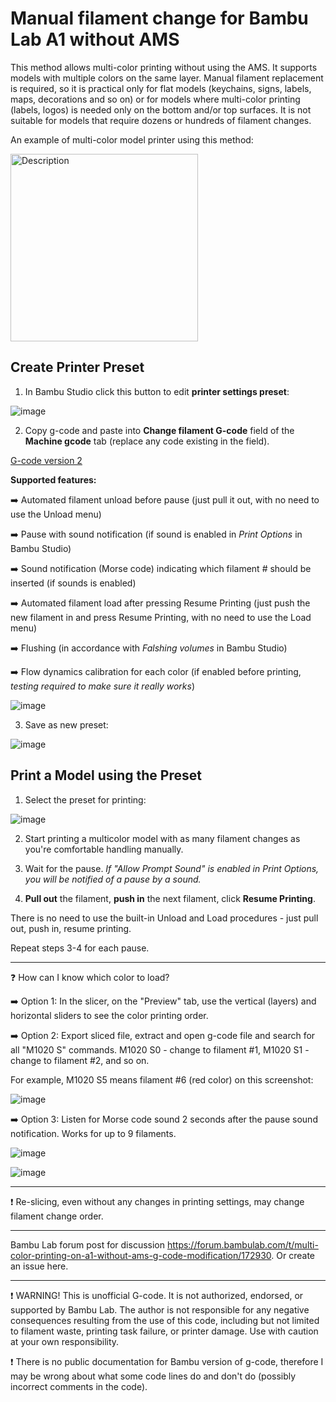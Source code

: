 # Manual filament change for Bambu Lab A1 without AMS

This method allows multi-color printing without using the AMS. It supports models with multiple colors on the same layer. Manual filament replacement is required, so it is practical only for flat models (keychains, signs, labels, maps, decorations and so on) or for models where multi-color printing (labels, logos) is needed only on the bottom and/or top surfaces. It is not suitable for models that require dozens or hundreds of filament changes.

An example of multi-color model printer using this method:

<img src="https://github.com/user-attachments/assets/435a6253-d006-457c-8e5f-e64e57a1cacc" alt="Description" width="300">


## Create Printer Preset

1. In Bambu Studio click this button to edit **printer settings preset**:

![image](https://github.com/user-attachments/assets/cba181f0-c58c-4677-b402-d3094aaf58bf)

2. Copy g-code and paste into **Change filament G-code** field of the **Machine gcode** tab (replace any code existing in the field).

[G-code version 2](https://github.com/avatorl/bambu-a1-g-code/blob/main/change-filament/a1-manual-filament-change-v2.gcode)

**Supported features:**

➡️ Automated filament unload before pause (just pull it out, with no need to use the Unload menu)

➡️ Pause with sound notification (if sound is enabled in _Print Options_ in Bambu Studio)

➡️ Sound notification (Morse code) indicating which filament # should be inserted (if sounds is enabled)

➡️ Automated filament load after pressing Resume Printing (just push the new filament in and press Resume Printing, with no need to use the Load menu)

➡️ Flushing (in accordance with _Falshing volumes_ in Bambu Studio)

➡️ Flow dynamics calibration for each color (if enabled before printing, _testing required to make sure it really works_)

![image](https://github.com/user-attachments/assets/06cd59a5-19a9-49f0-94f5-c07c40b21a72)

3. Save as new preset:

![image](https://github.com/user-attachments/assets/850a1baa-05ba-445f-b83b-5f5876db5705)

## Print a Model using the Preset

1. Select the preset for printing:

![image](https://github.com/user-attachments/assets/89e483ac-0636-4304-848d-033257718826)

2. Start printing a multicolor model with as many filament changes as you're comfortable handling manually.

4. Wait for the pause. _If "Allow Prompt Sound" is enabled in Print Options, you will be notified of a pause by a sound._
  
5. **Pull out** the filament, **push in** the next filament, click **Resume Printing**.

There is no need to use the built-in Unload and Load procedures - just pull out, push in, resume printing.

Repeat steps 3-4 for each pause.

---

❓ How can I know which color to load?

➡️ Option 1: In the slicer, on the "Preview" tab, use the vertical (layers) and horizontal sliders to see the color printing order.

➡️ Option 2: Export sliced file, extract and open g-code file and search for all "M1020 S" commands. M1020 S0 - change to filament #1, M1020 S1 - change to filament #2, and so on.

For example, M1020 S5 means filament #6 (red color) on this screenshot:

![image](https://github.com/user-attachments/assets/4ba6c987-1c45-41ec-b10a-5d344758ebcc)

➡️ Option 3: Listen for Morse code sound 2 seconds after the pause sound notification. Works for up to 9 filaments.

![image](https://github.com/user-attachments/assets/3cf1a09c-a869-49ce-88f5-69145a5a7d32)

![image](https://github.com/user-attachments/assets/3588b2ec-703b-413d-8054-9661f2532e12)

---

❗ Re-slicing, even without any changes in printing settings, may change filament change order.

---

Bambu Lab forum post for discussion https://forum.bambulab.com/t/multi-color-printing-on-a1-without-ams-g-code-modification/172930.
Or create an issue here.

---

❗ WARNING! This is unofficial G-code. It is not authorized, endorsed, or supported by Bambu Lab. The author is not responsible for any negative consequences resulting from the use of this code, including but not limited to filament waste, printing task failure, or printer damage. Use with caution at your own responsibility.

❗ There is no public  documentation for Bambu version of g-code, therefore I may be wrong about what some code lines do and don't do (possibly incorrect comments in the code).
